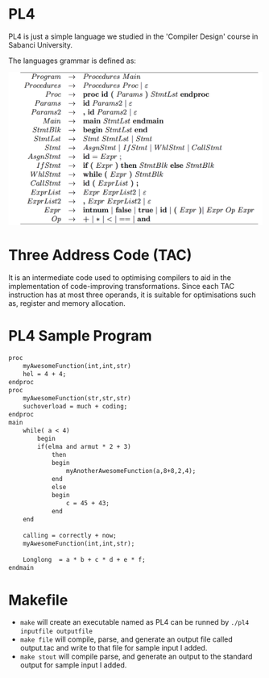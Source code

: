 

# PL4
PL4 is just a simple language we studied in the 'Compiler Design' course in Sabanci University.

The languages grammar is defined as:

<img src="https://raw.githubusercontent.com/eralpsahin/pl4-to-tac/master/PL4_Grammar.png">

# Three Address Code (TAC)
It is an intermediate code used to optimising compilers to aid in the implementation of code-improving transformations. Since each TAC instruction has at most three operands, it is suitable for optimisations such as, register and memory allocation.


# PL4 Sample Program
```
proc
    myAwesomeFunction(int,int,str)
    hel = 4 + 4;
endproc
proc
    myAwesomeFunction(str,str,str)
    suchoverload = much + coding;
endproc
main
    while( a < 4)
        begin
        if(elma and armut * 2 + 3)
            then
            begin
                myAnotherAwesomeFunction(a,8+8,2,4);
            end
            else
            begin
                c = 45 + 43;
            end
    end

    calling = correctly + now;
    myAwesomeFunction(int,int,str);

    Longlong  = a * b + c * d + e * f;
endmain
```

# Makefile
- `make` will create an executable named as PL4 can be runned by
`./pl4 inputfile outputfile`
- `make file` will compile, parse, and generate an output file called output.tac and write to that file for sample input I added.
- `make stout` will compile parse, and generate an output to the standard output for sample input I added.
